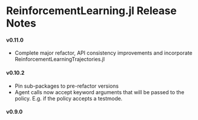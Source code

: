 # ReinforcementLearning.jl Release Notes

#### v0.11.0

- Complete major refactor, API consistency improvements and incorporate ReinforcementLearningTrajectories.jl

#### v0.10.2

- Pin sub-packages to pre-refactor versions
- Agent calls now accept keyword arguments that will be passed to the policy. E.g. if the policy accepts a testmode.


#### v0.9.0
